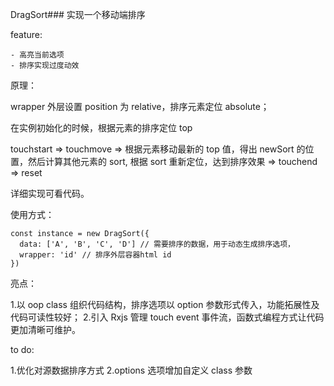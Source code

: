 DragSort### 实现一个移动端排序

feature:

    - 高亮当前选项
    - 排序实现过度动效

原理：

wrapper 外层设置 position 为 relative，排序元素定位 absolute；

在实例初始化的时候，根据元素的排序定位 top

touchstart => touchmove => 根据元素移动最新的 top 值，得出 newSort 的位置，然后计算其他元素的 sort, 根据 sort 重新定位，达到排序效果 => touchend => reset

详细实现可看代码。

使用方式：

    const instance = new DragSort({
      data: ['A', 'B', 'C', 'D'] // 需要排序的数据，用于动态生成排序选项，
      wrapper: 'id' // 排序外层容器html id
    })

亮点：

1.以 oop class 组织代码结构，排序选项以 option 参数形式传入，功能拓展性及代码可读性较好； 2.引入 Rxjs 管理 touch event 事件流，函数式编程方式让代码更加清晰可维护。

to do:

1.优化对源数据排序方式
2.options 选项增加自定义 class 参数
